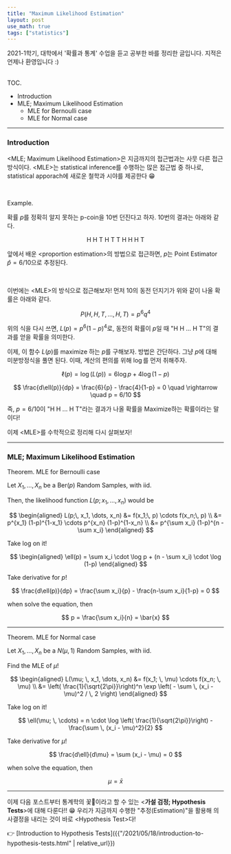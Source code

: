```yaml
---
title: "Maximum Likelihood Estimation"
layout: post
use_math: true
tags: ["statistics"]
---
```



2021-1학기, 대학에서 '확률과 통계' 수업을 듣고 공부한 바를 정리한 글입니다. 지적은 언제나 환영입니다 :)

<br><span class="statement-title">TOC.</span><br>

- Introduction
- MLE; Maximum Likelihood Estimation
  - MLE for Bernoulli case
  - MLE for Normal case

<hr/>

### Introduction

\<MLE; Maximum Likelihood Estimation\>은 지금까지의 접근법과는 사뭇 다른 접근 방식이다. \<MLE\>는 statistical inference를 수행하는 많은 접근법 중 하나로, statistical apporach에 새로운 철학과 시야를 제공한다 😁

<br/>

<span class="statement-title">Example.</span><br>

확률 $p$를 정확히 알지 못하는 p-coin을 10번 던진다고 하자. 10번의 결과는 아래와 같다.

<div align="center" style="margin: 8px">

H H T H T T H H H T

</div>

앞에서 배운 \<proportion estimation\>의 방법으로 접근하면, $p$는 Point Estimator $\hat{p} = 6/10$으로 추정된다.

<br/>

이번에는 \<MLE\>의 방식으로 접근해보자! 먼저 10의 동전 던지기가 위와 같이 나올 확률은 아래와 같다.

$$
P(H, H, T, \dots, H, T) = p^6 q^4
$$

위의 식을 다시 쓰면, $L(p) = p^6 (1-p)^4$로, 동전의 확률이 $p$일 때 "H H ... H T"의 결과를 얻을 확률을 의미한다.

이제, 이 함수 $L(p)$를 maximize 하는 $p$를 구해보자. 방법은 간단하다. 그냥 $p$에 대해 미분방정식을 풀면 된다. 이때, 계산의 편의를 위해 $\log$를 먼저 취해주자.

$$
\ell(p) = \log (L(p)) = 6 \log p + 4 \log (1-p)
$$

$$
\frac{d\ell(p)}{dp} = \frac{6}{p} - \frac{4}{1-p} = 0 \quad \rightarrow \quad p = 6/10
$$

즉, $p=6/10$이 "H H ... H T"라는 결과가 나올 확률을 Maximize하는 확률이라는 말이다!

이제 \<MLE\>를 수학적으로 정리해 다시 살펴보자!

<hr/>

### MLE; Maximum Likelihood Estimation

<div class="theorem" markdown="1">

<span class="statement-title">Theorem.</span> MLE for Bernoulli case<br>

Let $X_1, \dots, X_n$ be a $\text{Ber}(p)$ Random Samples, with iid.

Then, the likelihood function $L(p; x_1, \dots, x_n)$ would be

$$
\begin{aligned}
L(p;\, x_1, \dots, x_n)
&= f(x_1;\, p) \cdots f(x_n;\, p) \\
&= p^{x_1} (1-p)^{1-x_1} \cdots p^{x_n} (1-p)^{1-x_n} \\
&= p^{\sum x_i} (1-p)^{n - \sum x_i}
\end{aligned}
$$

Take log on it!

$$
\begin{aligned}
\ell(p) = \sum x_i \cdot \log p + (n - \sum x_i) \cdot \log (1-p)
\end{aligned}
$$

Take derivative for $p$!

$$
\frac{d\ell(p)}{dp} = \frac{\sum x_i}{p} - \frac{n-\sum x_i}{1-p} = 0
$$

when solve the equation, then

$$
p = \frac{\sum x_i}{n} = \bar{x}
$$

</div>

<hr/>

<div class="theorem" markdown="1">

<span class="statement-title">Theorem.</span> MLE for Normal case<br>

Let $X_1, \dots, X_n$ be a $N(\mu, 1)$ Random Samples, with iid.

Find the MLE of $\mu$!

$$
\begin{aligned}
L(\mu; \, x_1, \dots, x_n)
&= f(x_1; \, \mu) \cdots f(x_n; \, \mu) \\
&= \left( \frac{1}{\sqrt{2\pi}}\right)^n \exp \left( - \sum \, (x_i - \mu)^2 / \, 2 \right)
\end{aligned}
$$

Take log on it!

$$
\ell(\mu; \, \cdots) = n \cdot \log \left( \frac{1}{\sqrt{2\pi}}\right) - \frac{\sum \, (x_i - \mu)^2}{2}
$$

Take derivative for $\mu$!

$$
\frac{d\ell}{d\mu} = \sum (x_i - \mu) = 0
$$

when solve the equation, then

$$
\mu = \bar{x}
$$

</div>

<hr/>

이제 다음 포스트부터 통계학의 꽃🌹이라고 할 수 있는 \<**가설 검정; Hypothesis Tests**\>에 대해 다룬다!! 😁 우리가 지금까지 수행한 "추정(Estimation)"을 활용해 의사결정을 내리는 것이 바로 \<Hypothesis Test\>다!

👉 [Introduction to Hypothesis Tests]({{"/2021/05/18/introduction-to-hypothesis-tests.html" | relative_url}})

